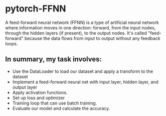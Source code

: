# pytorch-FFNN
A feed-forward neural network (FFNN) is a type of artificial neural network where information moves in one direction: forward, from the input nodes, through the hidden layers (if present), to the output nodes. It's called "feed-forward" because the data flows from input to output without any feedback loops.

## In summary, my task involves:
- Use the DataLoader to load our dataset and apply a transform to the dataset
- Implement a feed-forward neural net with input layer, hidden layer, and output layer
- Apply activation functions.
- Set up loss and optimizer
- Training loop that can use batch training.
- Evaluate our model and calculate the accuracy.
